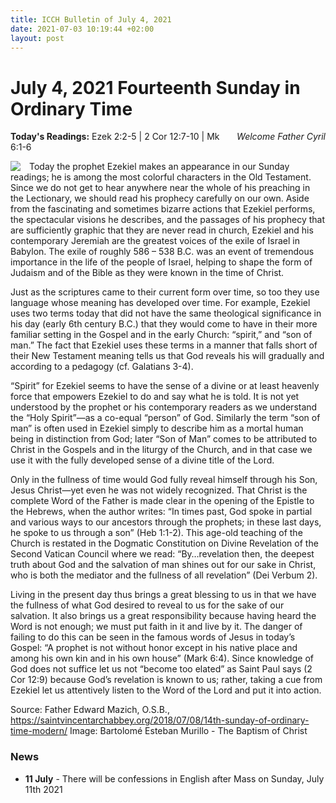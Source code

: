 ```yaml
---
title: ICCH Bulletin of July 4, 2021
date: 2021-07-03 10:19:44 +02:00
layout: post
---
```


# July 4, 2021 Fourteenth Sunday in Ordinary Time
<span style="float: right"><em>Welcome Father Cyril</em></span>
**Today's Readings:** Ezek 2:2-5 | 2 Cor 12:7-10 | Mk 6:1-6


<img style="float: left; margin-right: 1em;" src="https://upload.wikimedia.org/wikipedia/commons/thumb/6/6b/Bartolom%C3%A9_Esteban_Murillo_-_The_Baptism_of_Christ_-_Google_Art_Project.jpg/328px-Bartolom%C3%A9_Esteban_Murillo_-_The_Baptism_of_Christ_-_Google_Art_Project.jpg">

Today the prophet Ezekiel makes an appearance in our Sunday readings; he is among the most colorful characters in the Old Testament. Since we do not get to hear anywhere near the whole of his preaching in the Lectionary, we should read his prophecy carefully on our own. Aside from the fascinating and sometimes bizarre actions that Ezekiel performs, the spectacular visions he describes, and the passages of his prophecy that are sufficiently graphic that they are never read in church, Ezekiel and his contemporary Jeremiah are the greatest voices of the exile of Israel in Babylon. The exile of roughly 586 – 538 B.C. was an event of tremendous importance in the life of the people of Israel, helping to shape the form of Judaism and of the Bible as they were known in the time of Christ.

Just as the scriptures came to their current form over time, so too they use language whose meaning has developed over time. For example, Ezekiel uses two terms today that did not have the same theological significance in his day (early 6th century B.C.) that they would come to have in their more familiar setting in the Gospel and in the early Church: “spirit,” and “son of man.” The fact that Ezekiel uses these terms in a manner that falls short of their New Testament meaning tells us that God reveals his will gradually and according to a pedagogy (cf. Galatians 3-4).

“Spirit” for Ezekiel seems to have the sense of a divine or at least heavenly force that empowers Ezekiel to do and say what he is told. It is not yet understood by the prophet or his contemporary readers as we understand the “Holy Spirit”—as a co-equal “person” of God. Similarly the term “son of man” is often used in Ezekiel simply to describe him as a mortal human being in distinction from God; later “Son of Man” comes to be attributed to Christ in the Gospels and in the liturgy of the Church, and in that case we use it with the fully developed sense of a divine title of the Lord.

Only in the fullness of time would God fully reveal himself through his Son, Jesus Christ—yet even he was not widely recognized. That Christ is the complete Word of the Father is made clear in the opening of the Epistle to the Hebrews, when the author writes: “In times past, God spoke in partial and various ways to our ancestors through the prophets; in these last days, he spoke to us through a son” (Heb 1:1-2). This age-old teaching of the Church is restated in the Dogmatic Constitution on Divine Revelation of the Second Vatican Council where we read: “By…revelation then, the deepest truth about God and the salvation of man shines out for our sake in Christ, who is both the mediator and the fullness of all revelation” (Dei Verbum 2).

Living in the present day thus brings a great blessing to us in that we have the fullness of what God desired to reveal to us for the sake of our salvation. It also brings us a great responsibility because having heard the Word is not enough; we must put faith in it and live by it. The danger of failing to do this can be seen in the famous words of Jesus in today’s Gospel: “A prophet is not without honor except in his native place and among his own kin and in his own house” (Mark 6:4). Since knowledge of God does not suffice let us not “become too elated” as Saint Paul says (2 Cor 12:9) because God’s revelation is known to us; rather, taking a cue from Ezekiel let us attentively listen to the Word of the Lord and put it into action.

Source: Father Edward Mazich, O.S.B., https://saintvincentarchabbey.org/2018/07/08/14th-sunday-of-ordinary-time-modern/
Image: Bartolomé Esteban Murillo - The Baptism of Christ

### News 

* **11 July** - There will be confessions in English after Mass on Sunday, July 11th 2021
